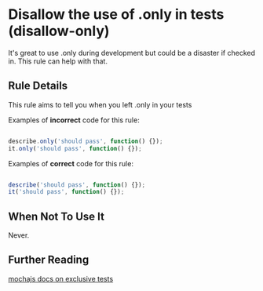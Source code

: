 # Disallow the use of .only in tests (disallow-only)

It's great to use .only during development but could
be a disaster if checked in. This rule can help with that.


## Rule Details

This rule aims to tell you when you left .only in your tests

Examples of **incorrect** code for this rule:

```js

describe.only('should pass', function() {});
it.only('should pass', function() {});

```

Examples of **correct** code for this rule:

```js

describe('should pass', function() {});
it('should pass', function() {});

```

## When Not To Use It

Never.

## Further Reading

[mochajs docs on exclusive tests](https://mochajs.org/#exclusive-tests)

